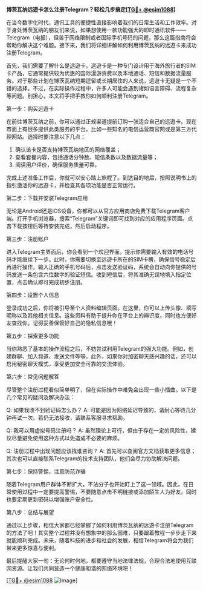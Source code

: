 **博茨瓦纳远遊卡怎么注册Telegram？轻松几步搞定[[TG💪+ @esim1088](https://t.me/s/esim1088)]**

在当今数字化时代，通讯工具的便捷性直接影响着我们的日常生活和工作效率。对于身处博茨瓦纳的朋友们来说，如果想使用一款功能强大的即时通讯软件——Telegram（电报），但苦于网络限制或者国际手机号码的问题，那么这篇指南将会帮助你解决这个难题。接下来，我们将详细讲解如何利用博茨瓦纳的远遊卡来成功注册Telegram。

首先，我们需要了解什么是远遊卡。远遊卡是一种专门设计用于海外旅行者的SIM卡产品，它通常提供较为优惠的国际漫游资费以及本地通话、短信和数据流量服务。对于那些计划在博茨瓦纳短期逗留或长期居住的人来说，远遊卡无疑是一个不错的选择。不过，在实际操作过程中，许多人可能会遇到诸如语言障碍、流程复杂等问题。别担心，本文将手把手教你如何顺利注册Telegram。

第一步：购买远遊卡

在前往博茨瓦纳之前，你可以通过正规渠道提前订购一张适合自己的远遊卡。现在市面上有很多提供此类服务的平台，比如一些知名的电信运营商官网或是第三方代理网站。选择时要注意以下几点：

1. 确认该卡是否支持博茨瓦纳地区的网络覆盖；
2. 查看套餐内容，包括通话分钟数、短信条数以及数据流量等；
3. 阅读用户评价，确保服务质量可靠。

完成上述准备工作后，你就可以安心踏上旅程了。到达目的地后，按照说明书上的指引激活你的远遊卡，并检查其各项功能是否正常运行。

第二步：下载并安装Telegram应用

无论是Android还是iOS设备，你都可以从官方应用商店免费下载Telegram客户端。打开手机浏览器，搜索“Telegram”关键词即可找到对应的应用程序页面。点击下载按钮后等待安装完成，然后启动程序。

第三步：注册账户

进入Telegram主界面后，你会看到一个欢迎界面，提示你需要输入有效的电话号码才能继续下一步。此时，你需要切换至远遊卡所在的SIM卡槽，确保信号稳定后再进行操作。输入正确的手机号码后，点击发送验证码，系统会自动向你提供的号码发送一条包含六位数字的验证短信。收到短信后，将其准确无误地填入指定位置，点击确认即可完成初步注册。

第四步：设置个人信息

登录成功之后，你将被引导至个人资料编辑页面。在这里，你可以上传头像、填写昵称以及其他相关信息。这些资料有助于提升你在平台上的辨识度，同时也方便好友查找你。记得妥善保管好自己的隐私信息哦！

第五步：探索更多功能

当你熟悉了基本的操作流程之后，不妨尝试利用Telegram的强大功能。例如，创建群聊、加入频道、发送文件等等。此外，如果你对加密聊天感兴趣的话，还可以启用秘密聊天模式，享受更加安全可靠的交流体验。

第六步：常见问题解答

尽管整个注册过程看似简单明了，但在实际操作中难免会出现一些小插曲。以下是几个常见的疑问及解决办法：

Q: 如果我收不到验证码怎么办？
A: 可能是因为网络延迟导致的，请耐心等待几分钟再试一次。若仍无法接收，请联系客服寻求帮助。

Q: 我可以用虚拟号码注册吗？
A: 虽然理论上可行，但由于存在一定的风险性，建议尽量避免使用这种方式以免造成不必要的麻烦。

Q: 注册过程中出现问题应该找谁咨询？
A: 首先可以查阅官方文档获取更多信息；其次也可以直接联系Telegram的技术支持团队，他们会尽力协助解决问题。

第七步：保持警惕，注意防范诈骗

随着Telegram用户群体不断扩大，不法分子也开始盯上了这一领域。因此，在日常使用过程中一定要提高警惕，不要随意点击不明链接或添加陌生人为好友。同时也要定期更新密码以增强账户安全性。

第八步：总结与展望

通过以上步骤，相信大家都已经掌握了如何利用博茨瓦纳的远遊卡注册Telegram的方法了吧！其实整个过程并没有想象中的那么困难，只要跟着教程一步步走下来就能顺利完成。未来，随着科技的进步和社会的发展，相信Telegram将会为我们带来更多惊喜与便利。

最后提醒大家一句：无论何时何地，都要遵守当地法律法规，合理合法地使用互联网资源。让我们共同营造一个健康和谐的网络环境吧！

[[TG💪+ @esim1088](https://t.me/s/esim1088) ![Image](https://i.postimg.cc/4NQfJmqS/Snipaste-2025-05-13-00-14-12.png)]